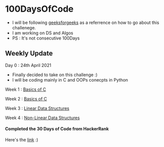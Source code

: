 # 100DaysOfCode

- I will be following [geeksforgeeks](https://www.geeksforgeeks.org/100-days-of-code-a-complete-guide-for-beginners-and-experienced/) as a referrence on how to go about this challenege.
- I am working on DS and Algos
- PS : It's not consecutive 100Days

## Weekly Update

Day 0 : 24th April 2021
- Finally decided to take on this challenge :)
- I will be coding mainly in C and OOPs conecpts in Python

Week 1 : [Basics of C](https://github.com/ShreyaPanale/100DaysOfCode/tree/main/Week1)

Week 2 : [Basics of C](https://github.com/ShreyaPanale/100DaysOfCode/tree/main/Week2)

Week 3 : [Linear Data Structures](https://github.com/ShreyaPanale/100DaysOfCode/tree/main/Week3)

Week 4 : [Non-Linear Data Structures](https://github.com/ShreyaPanale/100DaysOfCode/tree/main/Week4)

#### Completed the 30 Days of Code from HackerRank
Here's the [link](https://www.hackerrank.com/shreya_panale) :)